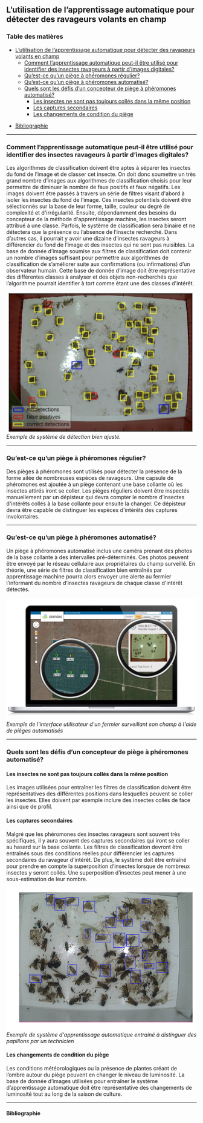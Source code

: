 ## L’utilisation de l’apprentissage automatique pour détecter des ravageurs volants en champ

### Table des matières
- [L’utilisation de l’apprentissage automatique pour détecter des ravageurs volants en champ](#lutilisation-de-lapprentissage-automatique-pour-d%C3%A9tecter-des-ravageurs-volants-en-champ)
  * [Comment l’apprentissage automatique peut-il être utilisé pour identifier des insectes ravageurs à partir d’images digitales?](#comment-lapprentissage-automatique-peut-il-%C3%AAtre-utilis%C3%A9-pour-identifier-des-insectes-ravageurs-%C3%A0-partir-dimages-digitales)
  * [Qu’est-ce qu’un piège à phéromones régulier?](#quest-ce-quun-pi%C3%A8ge-%C3%A0-ph%C3%A9romones-r%C3%A9gulier)
  * [Qu’est-ce qu’un piège à phéromones automatisé?](#quest-ce-quun-pi%C3%A8ge-%C3%A0-ph%C3%A9romones-automatis%C3%A9)
  * [Quels sont les défis d’un concepteur de piège à phéromones automatisé?](#quels-sont-les-d%C3%A9fis-dun-concepteur-de-pi%C3%A8ge-%C3%A0-ph%C3%A9romones-automatis%C3%A9)
    + [Les insectes ne sont pas toujours collés dans la même position](#les-insectes-ne-sont-pas-toujours-collés-dans-la-même-position)
    + [Les captures secondaires](#les-captures-secondaires)
    + [Les changements de condition du piège](#les-changements-de-condition-du-piège)
* [Bibliographie](#quels-sont-les-d%C3%A9fis-dun-concepteur-de-pi%C3%A8ge-%C3%A0-ph%C3%A9romones-automatis%C3%A9)
  

___
### Comment l’apprentissage automatique peut-il être utilisé pour identifier des insectes ravageurs à partir d’images digitales?
Les algorithmes de classification doivent être aptes à séparer les insectes du fond de l’image et de classer cet insecte. On doit donc soumettre un très grand nombre d’images aux algorithmes de classification choisis pour leur permettre de diminuer le nombre de faux positifs et faux négatifs. Les images doivent être passés à travers un série de filtres visant d'abord à isoler les insectes du fond de l’image. Ces insectes potentiels doivent être sélectionnés sur la base de leur forme, taille, couleur ou degré de complexité et d'irrégularité. Ensuite, dépendamment des besoins du concepteur de la méthode d'apprentissage machine, les insectes seront attribué à une classe. Parfois, le système de classification sera binaire et ne détectera que la présence ou l’absence de l’insecte recherché. Dans d’autres cas, il pourrait y avoir une dizaine d’insectes ravageurs à différencier du fond de l’image et des insectes qui ne sont pas nuisibles. La base de donnée d’image soumise aux filtres de classification doit contenir un nombre d’images suffisant pour permettre aux algorithmes de classification de s’améliorer suite aux confirmations (ou infirmations) d’un observateur humain. Cette base de donnée d’image doit être représentative des différentes classes à analyser et des objets non-recherchés que l’algorithme pourrait identifier à tort comme étant une des classes d'intérêt.

![Image1](https://github.com/Cocoricoco/BIO6033/blob/master/Image1.png)
*Exemple de système de détection bien ajusté.*

___
### Qu’est-ce qu’un piège à phéromones régulier?
Des pièges à phéromones sont utilisés pour détecter la présence de la forme ailée de nombreuses espèces de ravageurs. Une capsule de phéromones est ajoutée à un piège contenant une base collante où les insectes attirés iront se coller. Les pièges réguliers doivent être inspectés manuellement par un dépisteur qui devra compter le nombre d’insectes d'intérêts collés à la base collante pour ensuite la changer. Ce dépisteur devra être capable de distinguer les espèces d'intérêts des captures involontaires.
___

### Qu’est-ce qu’un piège à phéromones automatisé?
Un piège à phéromones automatisé inclus une caméra prenant des photos de la base collante à des intervalles pré-déterminés. Ces photos peuvent être envoyé par le réseau cellulaire aux propriétaires du champ surveillé. En théorie, une série de filtres de classification bien entraînés par apprentissage machine pourra alors envoyer une alerte au fermier l’informant du nombre d’insectes ravageurs de chaque classe d'intérêt détectés.

![Image2](https://github.com/Cocoricoco/BIO6033/blob/master/SemiosTraps.png)
*Exemple de l'interface utilisateur d'un fermier surveillant son champ à l'aide de pièges automatisés*
___
### Quels sont les défis d’un concepteur de piège à phéromones automatisé?

#### Les insectes ne sont pas toujours collés dans la même position
Les images utilisées pour entraîner les filtres de classification doivent être représentatives des différentes positions dans lesquelles peuvent se coller les insectes. Elles doivent par exemple inclure des insectes collés de face ainsi que de profil.

#### Les captures secondaires
Malgré que les phéromones des insectes ravageurs sont souvent très spécifiques, il y aura souvent des captures secondaires qui iront se coller au hasard sur la base collante. Les filtres de classification devront être entraînés sous des conditions réelles pour différencier les captures secondaires du ravageur d'intérêt. De plus, le système doit être entraîné pour prendre en compte la superposition d’insectes lorsque de nombreux insectes y seront collés. Une superposition d’insectes peut mener à une sous-estimation de leur nombre.

![Image3](https://github.com/Cocoricoco/BIO6033/blob/master/Image3.png)
*Exemple de système d'apprentissage automatique entrainé à distinguer des papillons par un technicien*


#### Les changements de condition du piège
Les conditions météorologiques ou la présence de plantes créant de l’ombre autour du piège peuvent en changer le niveau de luminosité. La base de donnée d’images utilisées pour entraîner le système d’apprentissage automatique doit être représentative des changements de luminosité tout au long de la saison de culture.
___

#### Bibliographie



